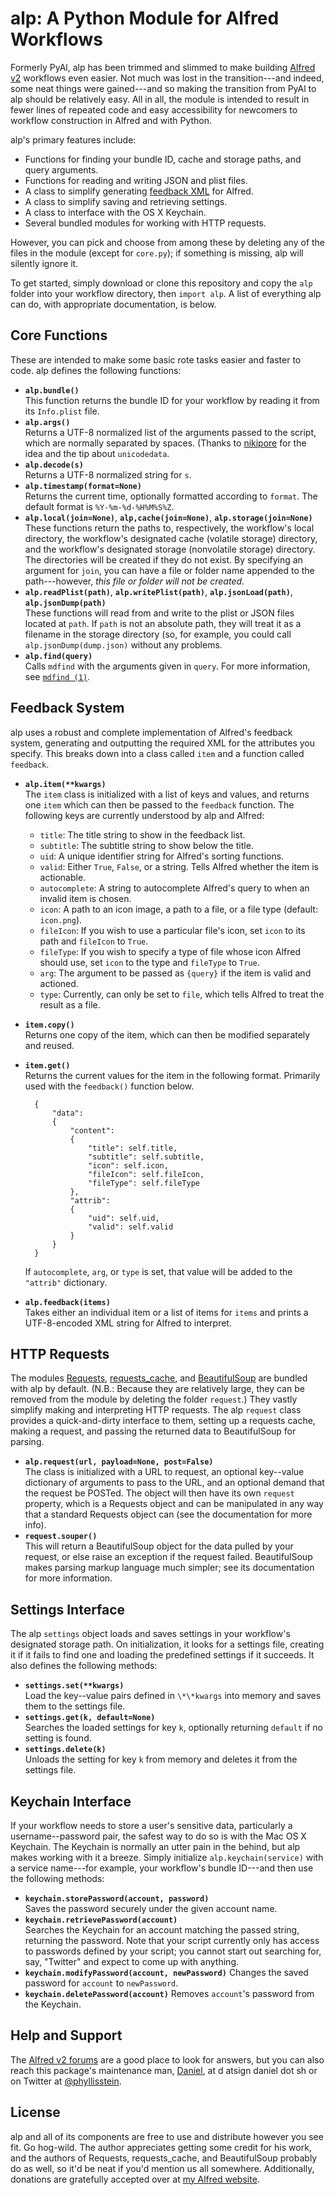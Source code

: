 # alp: A Python Module for Alfred Workflows
Formerly PyAl, alp has been trimmed and slimmed to make building [Alfred v2][] workflows even easier. Not much was lost in the transition---and indeed, some neat things were gained---and so making the transition from PyAl to alp should be relatively easy. All in all, the module is intended to result in fewer lines of repeated code and easy accessibility for newcomers to workflow construction in Alfred and with Python.

alp's primary features include:

* Functions for finding your bundle ID, cache and storage paths, and query arguments.
* Functions for reading and writing JSON and plist files.
* A class to simplify generating [feedback XML](http://www.alfredforum.com/topic/5-generating-feedback-in-workflows/) for Alfred.
* A class to simplify saving and retrieving settings.
* A class to interface with the OS X Keychain.
* Several bundled modules for working with HTTP requests.

However, you can pick and choose from among these by deleting any of the files in the module (except for `core.py`); if something is missing, alp will silently ignore it.

To get started, simply download or clone this repository and copy the `alp` folder into your workflow directory, then `import alp`. A list of everything alp can do, with appropriate documentation, is below.

## Core Functions
These are intended to make some basic rote tasks easier and faster to code. alp defines the following functions:

* **`alp.bundle()`**  
    This function returns the bundle ID for your workflow by reading it from its `Info.plist` file.
* **`alp.args()`**  
    Returns a UTF-8 normalized list of the arguments passed to the script, which are normally separated by spaces. (Thanks to [nikipore](https://github.com/nikipore) for the idea and the tip about `unicodedata`.
* **`alp.decode(s)`**  
    Returns a UTF-8 normalized string for `s`.
* **`alp.timestamp(format=None)`**  
    Returns the current time, optionally formatted according to `format`. The default format is `%Y-%m-%d-%H%M%S%Z`.
* **`alp.local(join=None)`**, **`alp,cache(join=None)`**, **`alp.storage(join=None)`**  
    These functions return the paths to, respectively, the workflow's local directory, the workflow's designated cache (volatile storage) directory, and the workflow's designated storage (nonvolatile storage) directory. The directories will be created if they do not exist. By specifying an argument for `join`, you can have a file or folder name appended to the path---however, _this file or folder will not be created_.
* **`alp.readPlist(path)`**, **`alp.writePlist(path)`**, **`alp.jsonLoad(path)`**, **`alp.jsonDump(path)`**  
    These functions will read from and write to the plist or JSON files located at `path`. If `path` is not an absolute path, they will treat it as a filename in the storage directory (so, for example, you could call `alp.jsonDump(dump.json)` without any problems.
* **`alp.find(query)`**  
    Calls `mdfind` with the arguments given in `query`. For more information, see [`mdfind (1)`](https://developer.apple.com/library/mac/#documentation/Darwin/Reference/ManPages/man1/mdfind.1.html).


## Feedback System
alp uses a robust and complete implementation of Alfred's feedback system, generating and outputting the required XML for the attributes you specify. This breaks down into a class called `item` and a function called `feedback`.

* **`alp.item(**kwargs)`**  
    The `item` class is initialized with a list of keys and values, and returns one `item` which can then be passed to the `feedback` function. The following keys are currently understood by alp and Alfred:

    + `title`: The title string to show in the feedback list.
    + `subtitle`: The subtitle string to show below the title.
    + `uid`: A unique identifier string for Alfred's sorting functions.
    + `valid`: Either `True`, `False`, or a string. Tells Alfred whether the item is actionable.
    + `autocomplete`: A string to autocomplete Alfred's query to when an invalid item is chosen.
    + `icon`: A path to an icon image, a path to a file, or a file type (default: `icon.png`).
    + `fileIcon`: If you wish to use a particular file's icon, set `icon` to its path and `fileIcon` to `True`.
    + `fileType`: If you wish to specify a type of file whose icon Alfred should use, set `icon` to the type and `fileType` to `True`.
    + `arg`: The argument to be passed as `{query}` if the item is valid and actioned.
    + `type`: Currently, can only be set to `file`, which tells Alfred to treat the result as a file.
* **`item.copy()`**  
    Returns one copy of the item, which can then be modified separately and reused.
* **`item.get()`**  
    Returns the current values for the item in the following format. Primarily used with the `feedback()` function below.

        {
            "data":
            {
                "content":
                {
                    "title": self.title,
                    "subtitle": self.subtitle,
                    "icon": self.icon,
                    "fileIcon": self.fileIcon,
                    "fileType": self.fileType
                },
                "attrib":
                {
                    "uid": self.uid,
                    "valid": self.valid
                }
            }
        }

    If `autocomplete`, `arg`, or `type` is set, that value will be added to the `"attrib"` dictionary.
* **`alp.feedback(items)`**  
    Takes either an individual item or a list of items for `items` and prints a UTF-8-encoded XML string for Alfred to interpret.


## HTTP Requests
The modules [Requests](http://docs.python-requests.org/en/latest/), [requests_cache](https://readthedocs.org/projects/requests-cache/), and [BeautifulSoup](http://www.crummy.com/software/BeautifulSoup/) are bundled with alp by default. (N.B.: Because they are relatively large, they can be removed from the module by deleting the folder `request`.) They vastly simplify making and interpreting HTTP requests. The alp `request` class provides a quick-and-dirty interface to them, setting up a requests cache, making a request, and passing the returned data to BeautifulSoup for parsing.

* **`alp.request(url, payload=None, post=False)`**  
    The class is initialized with a URL to request, an optional key--value dictionary of arguments to pass to the URL, and an optional demand that the request be POSTed. The object will then have its own `request` property, which is a Requests object and can be manipulated in any way that a standard Requests object can (see the documentation for more info).
* **`request.souper()`**  
    This will return a BeautifulSoup object for the data pulled by your request, or else raise an exception if the request failed. BeautifulSoup makes parsing markup language much simpler; see its documentation for more information.


## Settings Interface
The alp `settings` object loads and saves settings in your workflow's designated storage path. On initialization, it looks for a settings file, creating it if it fails to find one and loading the predefined settings if it succeeds. It also defines the following methods:

* **`settings.set(**kwargs)`**  
    Load the key--value pairs defined in `\*\*kwargs` into memory and saves them to the settings file.
* **`settings.get(k, default=None)`**  
    Searches the loaded settings for key `k`, optionally returning `default` if no setting is found.
* **`settings.delete(k)`**  
    Unloads the setting for key `k` from memory and deletes it from the settings file.


## Keychain Interface
If your workflow needs to store a user's sensitive data, particularly a username--password pair, the safest way to do so is with the Mac OS X Keychain. The Keychain is normally an utter pain in the behind, but alp makes working with it a breeze. Simply initialize `alp.keychain(service)` with a service name---for example, your workflow's bundle ID---and then use the following methods:

* **`keychain.storePassword(account, password)`**  
    Saves the password securely under the given account name.
* **`keychain.retrievePassword(account)`**  
    Searches the Keychain for an account matching the passed string, returning the password. Note that your script currently only has access to passwords defined by your script; you cannot start out searching for, say, "Twitter" and expect to come up with anything.
* **`keychain.modifyPassword(account, newPassword)`**
    Changes the saved password for `account` to `newPassword`.
* **`keychain.deletePassword(account)`**
    Removes `account`'s password from the Keychain.


## Help and Support
The [Alfred v2 forums](http://www.alfredforum.com) are a good place to look for answers, but you can also reach this package's maintenance man, [Daniel](http://daniel.sh), at d atsign daniel dot sh or on Twitter at [@phyllisstein](http://twitter.com/phyllisstein/).


## License
alp and all of its components are free to use and distribute however you see fit. Go hog-wild. The author appreciates getting some credit for his work, and the authors of Requests, requests_cache, and BeautifulSoup probably do as well, so it'd be neat if you'd mention us all somewhere. Additionally, donations are gratefully accepted over at [my Alfred website](http://alfred.daniel.sh).



[Alfred v2]: http://www.alfredapp.com
